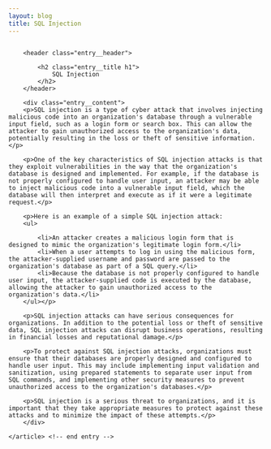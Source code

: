 ```yaml
---
layout: blog
title: SQL Injection
---
```


<div id="main" class="s-content__main large-8 column">
    <article class="entry">

        <header class="entry__header">

            <h2 class="entry__title h1">
                SQL Injection
            </h2>        
        </header>
        
        <div class="entry__content">
        <p>SQL injection is a type of cyber attack that involves injecting malicious code into an organization's database through a vulnerable input field, such as a login form or search box. This can allow the attacker to gain unauthorized access to the organization's data, potentially resulting in the loss or theft of sensitive information.</p>

        <p>One of the key characteristics of SQL injection attacks is that they exploit vulnerabilities in the way that the organization's database is designed and implemented. For example, if the database is not properly configured to handle user input, an attacker may be able to inject malicious code into a vulnerable input field, which the database will then interpret and execute as if it were a legitimate request.</p>

        <p>Here is an example of a simple SQL injection attack:
        <ul>

            <li>An attacker creates a malicious login form that is designed to mimic the organization's legitimate login form.</li>
            <li>When a user attempts to log in using the malicious form, the attacker-supplied username and password are passed to the organization's database as part of a SQL query.</li>
            <li>Because the database is not properly configured to handle user input, the attacker-supplied code is executed by the database, allowing the attacker to gain unauthorized access to the organization's data.</li>
        </ul></p>

        <p>SQL injection attacks can have serious consequences for organizations. In addition to the potential loss or theft of sensitive data, SQL injection attacks can disrupt business operations, resulting in financial losses and reputational damage.</p>

        <p>To protect against SQL injection attacks, organizations must ensure that their databases are properly designed and configured to handle user input. This may include implementing input validation and sanitization, using prepared statements to separate user input from SQL commands, and implementing other security measures to prevent unauthorized access to the organization's databases.</p>

        <p>SQL injection is a serious threat to organizations, and it is important that they take appropriate measures to protect against these attacks and to minimize the impact of these attempts.</p>
        </div> 

    </article> <!-- end entry -->

</div> <!-- end main -->